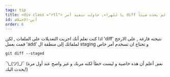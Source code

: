 ```yaml
---
tags: tip
title: <div class ="rtl"> يا للهراء, حاولت تنفيذ أمر diff لكن لم يحدث شيئاً! </div>
id: أين-الاختلاف
order: 6
---
```


<div class ="rtl">
اذا كنت تعلم أنك اجريت التعديلات على الملفات , لكن 'diff' نتيجته فارغة , على الارجح قمت بعمل 'add' لملفاتك إلى منطقة ال staging و تحتاج ان تسخدم أمر خاص

```git
git diff --staged
```

&macr;\\\_(ツ)\_/&macr; (نعم, أعلم أن هذه خاصية و ليست خطأ لكنه مربك و غير واصح عند أول مرة يحدث اليك!)

</div>

